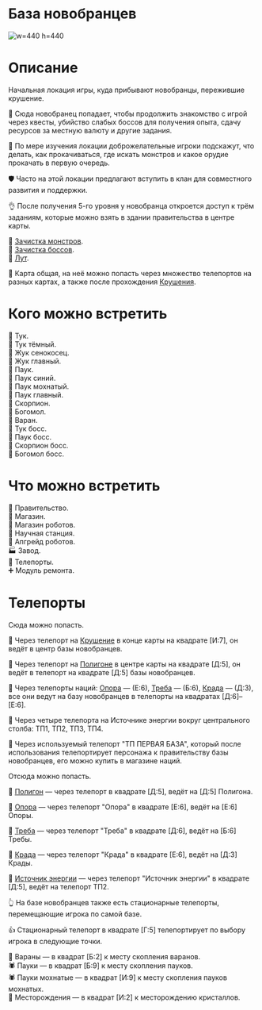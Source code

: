 # База новобранцев  
![w=440 h=440](worlds/1/map)

# Описание  
Начальная локация игры, куда прибывают новобранцы, пережившие крушение.

👤 Сюда новобранец попадает, чтобы продолжить знакомство с игрой через квесты, убийство слабых боссов для получения опыта, сдачу ресурсов за местную валюту и другие задания.

👀 По мере изучения локации доброжелательные игроки подскажут, что делать, как прокачиваться, где искать монстров и какое орудие прокачать в первую очередь.

🛡 Часто на этой локации предлагают вступить в клан для совместного развития и поддержки.

👌 После получения 5-го уровня у новобранца откроется доступ к трём заданиям, которые можно взять в здании правительства в центре карты.

📄 [Зачистка монстров](/sys/tasks/destroy-monsters).  
📄 [Зачистка боссов](/sys/tasks/destroy-bosses).  
📄 [Лут](/sys/tasks/loot).

👥 Карта общая, на неё можно попасть через множество телепортов на разных картах, а также после прохождения [Крушения](/sys/tasks/the-crash).

# Кого можно встретить  
🔻 Тук.  
🔻 Тук тёмный.  
🔻 Жук сенокосец.  
🔻 Жук главный.  
🔻 Паук.  
🔻 Паук синий.  
🔻 Паук мохнатый.  
🔻 Паук главный.  
🔻 Скорпион.  
🔻 Богомол.  
🔻 Варан.  
🔻 Тук босс.  
🔻 Паук босс.  
🔻 Скорпион босс.  
🔻 Богомол босс.

# Что можно встретить  
🏬 Правительство.  
🏦 Магазин.  
🏤 Магазин роботов.  
🏣 Научная станция.  
🏤 Апгрейд роботов.  
🏭 Завод.  
👾 Телепорты.  
➕ Модуль ремонта.

# Телепорты  
Сюда можно попасть.

🚩 Через телепорт на [Крушение](/sys/world/map/16) в конце карты на квадрате [И:7], он ведёт в центр базы новобранцев.  

🚩 Через телепорт на [Полигоне](/sys/world/map/3) в центре карты на квадрате [Д:5], он ведёт в телепорт на квадрате [Д:5] базы новобранцев.  

🚩 Через телепорты наций: [Опора](/sys/world/map/2) — (Е:6), [Треба](/sys/world/map/5) — (Б:6), [Крада](/sys/world/map/6) — (Д:3), все они ведут на базу новобранцев в телепорты на квадратах [Д:6]–[Е:6].  

🚩 Через четыре телепорта на Источнике энергии вокруг центрального столба: ТП1, ТП2, ТП3, ТП4.  

🚩 Через используемый телепорт "ТП ПЕРВАЯ БАЗА", который после использования телепортирует персонажа к правительству базы новобранцев, его можно купить в магазине наций.

Отсюда можно попасть.

🚩 [Полигон](/sys/world/map/3) — через телепорт в квадрате [Д:5], ведёт на [Д:5] Полигона.  

🚩 [Опора](/sys/world/map/2) — через телепорт "Опора" в квадрате [Е:6], ведёт на [Е:6] Опоры.  

🚩 [Треба](/sys/world/map/5) — через телепорт "Треба" в квадрате [Д:6], ведёт на [Б:6] Требы.  

🚩 [Крада](/sys/world/map/6) — через телепорт "Крада" в квадрате [Е:6], ведёт на [Д:3] Крады.  

🚩 [Источник энергии](/sys/world/map/6) — через телепорт "Источник энергии" в квадрате [Д:5], ведёт на телепорт ТП2.

👆 На базе новобранцев также есть стационарные телепорты, перемещающие игрока по самой базе.

👍 Стационарный телепорт в квадрате [Г:5] телепортирует по выбору игрока в следующие точки.

🦎 Вараны — в квадрат [Б:2] к месту скопления варанов.  
🕷️ Пауки — в квадрат [Б:9] к месту скопления пауков.  
🕷️ Пауки мохнатые — в квадрат [И:9] к месту скопления пауков мохнатых.  
💎 Месторождения — в квадрат [И:2] к месторождению кристаллов.
